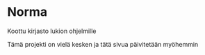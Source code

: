 # Norma
Koottu kirjasto lukion ohjelmille

Tämä projekti on vielä kesken ja tätä sivua päivitetään myöhemmin